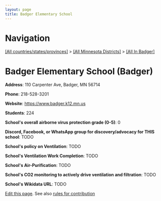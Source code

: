 ```yaml
---
layout: page
title: Badger Elementary School
---
```

# Navigation

[[All countries/states/provinces]](../../..) > [[All Minnesota Districts]](../..) > [[All In Badger]](..)

# Badger Elementary School (Badger)

**Address**: 110 Carpenter Ave, Badger, MN 56714

**Phone**: 218-528-3201

**Website**: <https://www.badger.k12.mn.us>

**Students**: 224

**School's overall airborne virus protection grade (0-5)**: 0

**Discord, Facebook, or WhatsApp group for discovery/advocacy for THIS school**: TODO

**School's policy on Ventilation**: TODO

**School's Ventilation Work Completion**: TODO

**School's Air-Purification**: TODO

**School's CO2 monitoring to actively drive ventilation and filtration**: TODO

**School's Wikidata URL**: TODO


[Edit this page](https://github.com/ventilate-schools/MN/edit/main/./Badger/Badger_Elementary_School.md). See also [rules for contribution](../../../contribution-rules/)